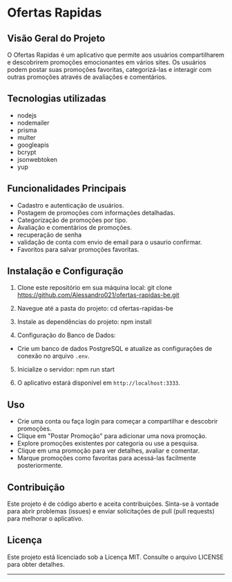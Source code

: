 # Ofertas Rapidas

## Visão Geral do Projeto

O Ofertas Rapidas é um aplicativo que permite aos usuários compartilharem e descobrirem promoções emocionantes em vários sites. Os usuários podem postar suas promoções favoritas, categorizá-las e interagir com outras promoções através de avaliações e comentários.

## Tecnologias utilizadas
- nodejs
- nodemailer
- prisma
- multer
- googleapis
- bcrypt
- jsonwebtoken 
- yup


## Funcionalidades Principais

- Cadastro e autenticação de usuários.
- Postagem de promoções com informações detalhadas.
- Categorização de promoções por tipo.
- Avaliação e comentários de promoções.
- recuperação de senha
- validação de conta com envio de email para o usaurio confirmar.
- Favoritos para salvar promoções favoritas.
<!-- 
- Pesquisa avançada de promoções.
-->

## Instalação e Configuração

1. Clone este repositório em sua máquina local: git clone https://github.com/Alessandro021/ofertas-rapidas-be.git 


2. Navegue até a pasta do projeto: cd ofertas-rapidas-be

3. Instale as dependências do projeto: npm install
4. Configuração do Banco de Dados:

- Crie um banco de dados PostgreSQL e atualize as configurações de conexão no arquivo `.env`.

5. Inicialize o servidor: npm run start

6. O aplicativo estará disponível em `http://localhost:3333`.

## Uso

- Crie uma conta ou faça login para começar a compartilhar e descobrir promoções.
- Clique em "Postar Promoção" para adicionar uma nova promoção.
- Explore promoções existentes por categoria ou use a pesquisa.
- Clique em uma promoção para ver detalhes, avaliar e comentar.
- Marque promoções como favoritas para acessá-las facilmente posteriormente.

## Contribuição

Este projeto é de código aberto e aceita contribuições. Sinta-se à vontade para abrir problemas (issues) e enviar solicitações de pull (pull requests) para melhorar o aplicativo.

## Licença

Este projeto está licenciado sob a Licença MIT. Consulte o arquivo LICENSE para obter detalhes.

---